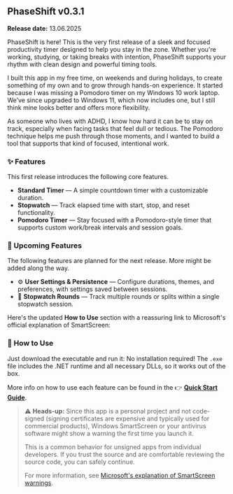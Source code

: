 ## PhaseShift v0.3.1

**Release date:** 13.06.2025

PhaseShift is here! This is the very first release of a sleek and focused productivity timer designed to help you stay in the zone. Whether you're working, studying, or taking breaks with intention, PhaseShift supports your rhythm with clean design and powerful timing tools.

I built this app in my free time, on weekends and during holidays, to create something of my own and to grow through hands-on experience. It started because I was missing a Pomodoro timer on my Windows 10 work laptop. We’ve since upgraded to Windows 11, which now includes one, but I still think mine looks better and offers more flexibility.

As someone who lives with ADHD, I know how hard it can be to stay on track, especially when facing tasks that feel dull or tedious. The Pomodoro technique helps me push through those moments, and I wanted to build a tool that supports that kind of focused, intentional work.

### ✨ Features

This first release introduces the following core features.

* **Standard Timer** — A simple countdown timer with a customizable duration.
* **Stopwatch** — Track elapsed time with start, stop, and reset functionality.
* **Pomodoro Timer** — Stay focused with a Pomodoro-style timer that supports custom work/break intervals and session goals.

### 🔮 Upcoming Features

The following features are planned for the next release. More might be added along the way.

* ⚙️ **User Settings & Persistence** — Configure durations, themes, and preferences, with settings saved between sessions.
* 🔁 **Stopwatch Rounds** — Track multiple rounds or splits within a single stopwatch session.

Here's the updated **How to Use** section with a reassuring link to Microsoft's official explanation of SmartScreen:

### 🚀 How to Use

Just download the executable and run it: No installation required! The `.exe` file includes the .NET runtime and all necessary DLLs, so it works out of the box.

More info on how to use each feature can be found in the 👉 [**Quick Start Guide**](https://github.com/thomaswening/PhaseShift/blob/main/quickstart.md).

> ⚠️ **Heads-up:**
> Since this app is a personal project and not code-signed (signing certificates are expensive and typically used for commercial products), Windows SmartScreen or your antivirus software might show a warning the first time you launch it.
>
> This is a common behavior for unsigned apps from individual developers. If you trust the source and are comfortable reviewing the source code, you can safely continue.
>
> For more information, see [Microsoft's explanation of SmartScreen warnings](https://learn.microsoft.com/en-us/windows/security/operating-system-security/virus-and-threat-protection/microsoft-defender-smartscreen/).